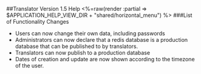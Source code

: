 ##Translator Version 1.5 Help
<%=raw(render :partial => $APPLICATION_HELP_VIEW_DIR + "shared/horizontal_menu") %>
###List of Functionality Changes
* Users can now change their own data, including passwords 
* Administrators can now declare that a redis database is a production database that can be published to by translators.
* Translators can now publish to a production database
* Dates of creation and update are now shown according to the timezone of the user.

